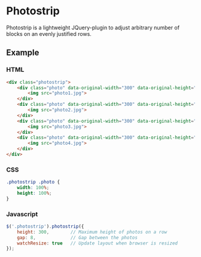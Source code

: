 # Photostrip

Photostrip is a lightweight JQuery-plugin to adjust arbitrary number of blocks on an evenly justified rows.

## Example

### HTML
```html
<div class="photostrip">
	<div class="photo" data-original-width="300" data-original-height="200">
		<img src="photo1.jpg">
	</div>
	<div class="photo" data-original-width="300" data-original-height="200">
		<img src="photo2.jpg">
	</div>
	<div class="photo" data-original-width="300" data-original-height="200">
		<img src="photo3.jpg">
	</div>
	<div class="photo" data-original-width="300" data-original-height="200">
		<img src="photo4.jpg">
	</div>
</div>
```

### CSS
```css
.photostrip .photo {
	width: 100%;
	height: 100%;
}
```

### Javascript
```javascript
$('.photostrip').photostrip({
	height: 300,		// Maximum height of photos on a row
	gap: 8,				// Gap between the photos
	watchResize: true	// Update layout when browser is resized
});
```
